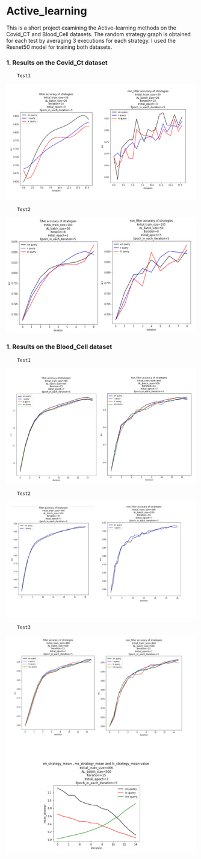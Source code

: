 # Active_learning
This is a short project examining the Active-learning methods on the Covid_CT and Blood_Cell datasets. The random strategy graph is obtained for each test by averaging 3 executions for each strategy. I used the Resnet50 model for training both datasets.

### 1. Results on the Covid_Ct dataset
        Test1
<img src="https://github.com/alish1377/Active_learning/blob/main/assets/dataset1_test1.png" />

        Test2
<img src="https://github.com/alish1377/Active_learning/blob/main/assets/dataset1_test2.png" />

### 1. Results on the Blood_Cell dataset
        Test1
<img src="https://github.com/alish1377/Active_learning/blob/main/assets/dataset2_test1.png" />

        Test2
<img src="https://github.com/alish1377/Active_learning/blob/main/assets/dataset2_test2.png" />

        Test3
<img src="https://github.com/alish1377/Active_learning/blob/main/assets/dataset2_test3.png" />


